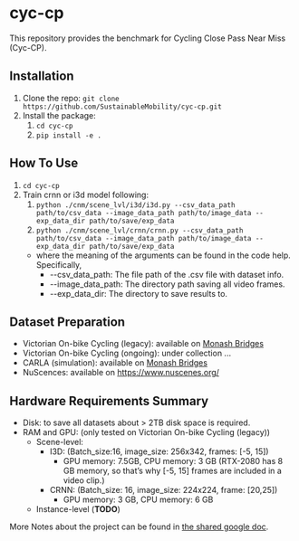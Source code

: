 # cyc-cp
This repository provides the benchmark for Cycling Close Pass Near Miss  (Cyc-CP).


## Installation
1. Clone the repo: `git clone https://github.com/SustainableMobility/cyc-cp.git`
2. Install the package: 
    1. `cd cyc-cp`
    2. `pip install -e .`
## How To Use
1. `cd cyc-cp`
2. Train crnn or i3d model following:
    1. `python ./cnm/scene_lvl/i3d/i3d.py --csv_data_path path/to/csv_data --image_data_path path/to/image_data --exp_data_dir path/to/save/exp_data`   
    2. `python ./cnm/scene_lvl/crnn/crnn.py --csv_data_path path/to/csv_data --image_data_path path/to/image_data --exp_data_dir path/to/save/exp_data` 
    * where the meaning of the arguments can be found in the code help. Specifically, 
        * --csv_data_path: The file path of the .csv file with dataset info.
        * --image_data_path: The directory path saving all video frames.
        * --exp_data_dir: The directory to save results to.

## Dataset Preparation
* Victorian On-bike Cycling (legacy): available on [Monash Bridges](https://figshare.com/projects/A_Benchmark_for_Cycling_Close_Pass_Near_Miss_Event_Detection_from_Video_Streams/163438)
* Victorian On-bike Cycling (ongoing): under collection ...
* CARLA (simulation): available on [Monash Bridges](https://figshare.com/projects/A_Benchmark_for_Cycling_Close_Pass_Near_Miss_Event_Detection_from_Video_Streams/163438)
* NuScences: available on <https://www.nuscenes.org/>


## Hardware Requirements Summary
* Disk: to save all datasets about > 2TB disk space is required.
* RAM and GPU: (only tested on Victorian On-bike Cycling (legacy))
    * Scene-level:
        * I3D: (Batch_size:16, image_size: 256x342, frames: [-5, 15])
            * GPU memory: 7.5GB, CPU memory: 3 GB (RTX-2080 has 8 GB memory, so that’s why [-5, 15] frames are included in a video clip.)
        * CRNN: (Batch_size: 16, image_size: 224x224, frame: [20,25])
            * GPU memory: 3 GB, CPU memory: 6 GB
    * Instance-level (**TODO**)

More Notes about the project can be found in [the shared google doc](https://docs.google.com/document/d/13UxCa-qcIuyZ6V3-oTSfUFmnSvWxZjIalBQ6MdcVUCs/edit?usp=sharing).
